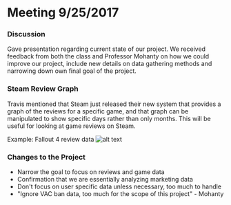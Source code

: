 Meeting 9/25/2017
======

### Discussion
Gave presentation regarding current state of our project. We received feedback from both the class and Professor Mohanty on how we could improve our project, include new details on data gathering methods and narrowing down own final goal of the project.

### Steam Review Graph
Travis mentioned that Steam just released their new system that provides a graph of the reviews for a specific game, and that graph can be manipulated to show specific days rather than only months. This will be useful for looking at game reviews on Steam.

Example: Fallout 4 review data
![alt text](https://i.imgur.com/swSOORj.png "Fallout 4 Review Data")

### Changes to the Project
- Narrow the goal to focus on reviews and game data
- Confirmation that we are essentially analyzing marketing data
- Don't focus on user specific data unless necessary, too much to handle
- "Ignore VAC ban data, too much for the scope of this project" - Mohanty
